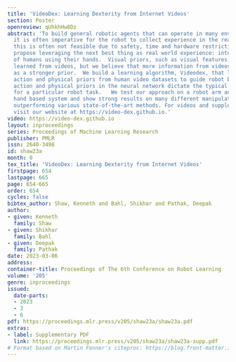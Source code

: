 ```yaml
---
title: 'VideoDex: Learning Dexterity from Internet Videos'
section: Poster
openreview: qUhkhHw8Dz
abstract: 'To build general robotic agents that can operate in many environments,
  it is often imperative for the robot to collect experience in the real world.  However,
  this is often not feasible due to safety, time and hardware restrictions.  We thus
  propose leveraging the next best thing as real world experience: internet videos
  of humans using their hands.  Visual priors, such as visual features, are often
  learned from videos, but we believe that more information from videos can be utilized
  as a stronger prior.  We build a learning algorithm, Videodex, that leverages visual,
  action and physical priors from human video datasets to guide robot behavior.  These
  action and physical priors in the neural network dictate the typical human behavior
  for a particular robot task.   We test our approach on a robot arm and dexterous
  hand based system and show strong results on many different manipulation tasks,
  outperforming various state-of-the-art methods. For videos and supplemental material
  visit our website at https://video-dex.github.io.'
video: https://video-dex.github.io
layout: inproceedings
series: Proceedings of Machine Learning Research
publisher: PMLR
issn: 2640-3498
id: shaw23a
month: 0
tex_title: 'VideoDex: Learning Dexterity from Internet Videos'
firstpage: 654
lastpage: 665
page: 654-665
order: 654
cycles: false
bibtex_author: Shaw, Kenneth and Bahl, Shikhar and Pathak, Deepak
author:
- given: Kenneth
  family: Shaw
- given: Shikhar
  family: Bahl
- given: Deepak
  family: Pathak
date: 2023-03-06
address:
container-title: Proceedings of The 6th Conference on Robot Learning
volume: '205'
genre: inproceedings
issued:
  date-parts:
  - 2023
  - 3
  - 6
pdf: https://proceedings.mlr.press/v205/shaw23a/shaw23a.pdf
extras:
- label: Supplementary PDF
  link: https://proceedings.mlr.press/v205/shaw23a/shaw23a-supp.pdf
# Format based on Martin Fenner's citeproc: https://blog.front-matter.io/posts/citeproc-yaml-for-bibliographies/
---
```

